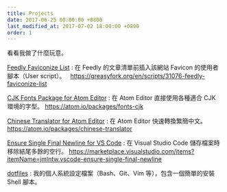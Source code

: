 ```yaml
---
title: Projects
date: 2017-06-25 00:00:00 +0800
last_modified_at: 2017-07-02 18:00:00 +0800
order: 1
---
```


看看我做了什麼玩意。

[Feedly Faviconize List](https://github.com/jmlntw/feedly-faviconize-list)
: 在 Feedly 的文章清單前插入該網站 Favicon 的使用者腳本（User script）。
  <https://greasyfork.org/en/scripts/31076-feedly-faviconize-list>

[CJK Fonts Package for Atom Editor](https://github.com/jmlntw/atom-fonts-cjk)
: 在 Atom Editor 直接使用各種適合 CJK 環境的字型。
  <https://atom.io/packages/fonts-cjk>

[Chinese Translator for Atom Editor](https://github.com/jmlntw/atom-chinese-translator)
: 在 Atom Editor 快速轉換繁簡中文。
  <https://atom.io/packages/chinese-translator>

[Ensure Single Final Newline for VS Code](https://github.com/jmlntw/vscode-ensure-single-final-newline)
: 在 Visual Studio Code 儲存檔案時移除結尾多餘的空行。
  <https://marketplace.visualstudio.com/items?itemName=jmlntw.vscode-ensure-single-final-newline>

[dotfiles](https://github.com/jmlntw/dotfiles)
: 我的個人系統設定檔案（Bash、Git、Vim 等），包含一個簡單的安裝 Shell 腳本。

